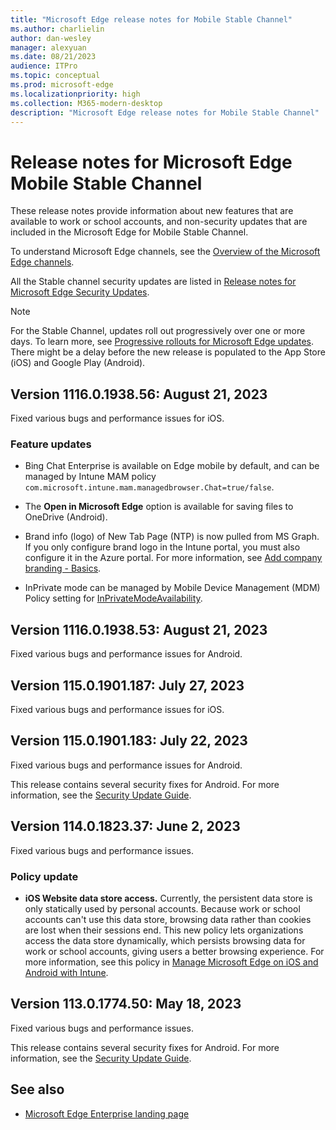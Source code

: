 ```yaml
---
title: "Microsoft Edge release notes for Mobile Stable Channel"
ms.author: charlielin
author: dan-wesley
manager: alexyuan
ms.date: 08/21/2023
audience: ITPro
ms.topic: conceptual
ms.prod: microsoft-edge
ms.localizationpriority: high
ms.collection: M365-modern-desktop
description: "Microsoft Edge release notes for Mobile Stable Channel"
---
```


# Release notes for Microsoft Edge Mobile Stable Channel

These release notes provide information about new features that are available to work or school accounts, and non-security updates that are included in the Microsoft Edge for Mobile Stable Channel.

To understand Microsoft Edge channels, see the [Overview of the Microsoft Edge channels](./microsoft-edge-channels.md).

All the Stable channel security updates are listed in [Release notes for Microsoft Edge Security Updates](./microsoft-edge-relnotes-security.md).

> [!NOTE]
> For the Stable Channel, updates roll out progressively over one or more days. To learn more, see [Progressive rollouts for Microsoft Edge updates](./microsoft-edge-update-progressive-rollout.md). There might be a delay before the new release is populated to the App Store (iOS) and Google Play (Android).

## Version 1116.0.1938.56: August 21, 2023

Fixed various bugs and performance issues for iOS.

### Feature updates

- Bing Chat Enterprise is available on Edge mobile by default, and can be managed by Intune MAM policy `com.microsoft.intune.mam.managedbrowser.Chat=true/false`.

- The **Open in Microsoft Edge** option is available for saving files to OneDrive (Android).

- Brand info (logo) of New Tab Page (NTP) is now pulled from MS Graph. If you only configure brand logo in the Intune portal, you must also configure it in the Azure portal. For more information, see [Add company branding - Basics](/azure/active-directory/fundamentals/how-to-customize-branding#basics).

- InPrivate mode can be managed by Mobile Device Management (MDM) Policy setting for [InPrivateModeAvailability](/deployedge/microsoft-edge-mobile-policies#inprivatemodeavailability).

## Version 1116.0.1938.53: August 21, 2023

Fixed various bugs and performance issues for Android.

## Version 115.0.1901.187: July 27, 2023

Fixed various bugs and performance issues for iOS.

## Version 115.0.1901.183: July 22, 2023

Fixed various bugs and performance issues for Android.

This release contains several security fixes for Android. For more information, see the [Security Update Guide](https://msrc.microsoft.com/update-guide).

## Version 114.0.1823.37: June 2, 2023

Fixed various bugs and performance issues.

### Policy update

- **iOS Website data store access.** Currently, the persistent data store is only statically used by personal accounts. Because work or school accounts can't use this data store, browsing data rather than cookies are lost when their sessions end. This new policy lets organizations access the data store dynamically, which persists browsing data for work or school accounts, giving users a better browsing experience. For more information, see this policy in [Manage Microsoft Edge on iOS and Android with Intune](/mem/intune/apps/manage-microsoft-edge#ios-website-data-store).

## Version 113.0.1774.50: May 18, 2023

Fixed various bugs and performance issues.

This release contains several security fixes for Android. For more information, see the [Security Update Guide](https://msrc.microsoft.com/update-guide).

<!-- Version 113.1774.36: May 8, 2023 to Version 112.0.1722.36: April 7, 2023 -->
<!-- Version 111.0.1661.43: March 18, 2023 to Version 109.0.1518.70: January 26, 2023 -->
<!-- Version Version 109.0.1518.58: January 18, 2023 to Version 108.0.1462.45: December 8, 2022  -->
<!-- Version 108.0.1462.43: December 7, 2022 to Version 106.0.1370.47: October 17, 2022 -->
<!-- Version 105.0.1343.38: September 13, 2022 to Version 101.0.1210.32: April 29, 2022 -->

## See also

- [Microsoft Edge Enterprise landing page](https://aka.ms/EdgeEnterprise)
